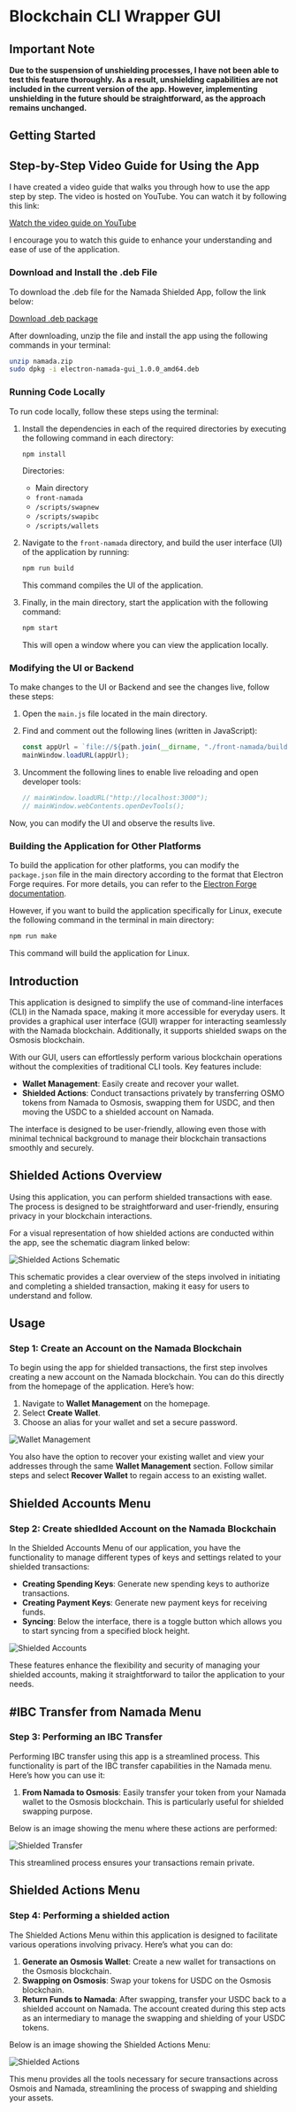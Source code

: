 # Blockchain CLI Wrapper GUI

## Important Note

**Due to the suspension of unshielding processes, I have not been able to test this feature thoroughly. As a result, unshielding capabilities are not included in the current version of the app. However, implementing unshielding in the future should be straightforward, as the approach remains unchanged.**

## Getting Started

## Step-by-Step Video Guide for Using the App

I have created a video guide that walks you through how to use the app step by step. The video is hosted on YouTube. You can watch it by following this link:

[Watch the video guide on YouTube](https://youtu.be/2ssZ01-6xzo)

I encourage you to watch this guide to enhance your understanding and ease of use of the application.

### Download and Install the .deb File

To download the .deb file for the Namada Shielded App, follow the link below:

[Download .deb package](https://namadawallet.nodeworld.xyz/namada.zip)

After downloading, unzip the file and install the app using the following commands in your terminal:

```bash
unzip namada.zip
sudo dpkg -i electron-namada-gui_1.0.0_amd64.deb
```

### Running Code Locally

To run code locally, follow these steps using the terminal:

1. Install the dependencies in each of the required directories by executing the following command in each directory:

   ```bash
   npm install
   ```

   Directories:
   - Main directory
   - `front-namada`
   - `/scripts/swapnew`
   - `/scripts/swapibc`
   - `/scripts/wallets`

2. Navigate to the `front-namada` directory, and build the user interface (UI) of the application by running:

   ```bash
   npm run build
   ```

   This command compiles the UI of the application.

3. Finally, in the main directory, start the application with the following command:

   ```bash
   npm start
   ```

   This will open a window where you can view the application locally.

   
### Modifying the UI or Backend

To make changes to the UI or Backend and see the changes live, follow these steps:

1. Open the `main.js` file located in the main directory.
2. Find and comment out the following lines (written in JavaScript):

   ```javascript
   const appUrl = `file://${path.join(__dirname, "./front-namada/build/index.html")}`;
   mainWindow.loadURL(appUrl);
   ```

3. Uncomment the following lines to enable live reloading and open developer tools:

   ```javascript
   // mainWindow.loadURL("http://localhost:3000");
   // mainWindow.webContents.openDevTools();
   ```

Now, you can modify the UI and observe the results live.


### Building the Application for Other Platforms

To build the application for other platforms, you can modify the `package.json` file in the main directory according to the format that Electron Forge requires. For more details, you can refer to the [Electron Forge documentation](https://www.electronforge.io/).

However, if you want to build the application specifically for Linux, execute the following command in the terminal in main directory:

```bash
npm run make
```

This command will build the application for Linux.



## Introduction

This application is designed to simplify the use of command-line interfaces (CLI) in the Namada space, making it more accessible for everyday users. It provides a graphical user interface (GUI) wrapper for interacting seamlessly with the Namada blockchain. Additionally, it supports shielded swaps on the Osmosis blockchain.

With our GUI, users can effortlessly perform various blockchain operations without the complexities of traditional CLI tools. Key features include:

- **Wallet Management**: Easily create and recover your wallet.
- **Shielded Actions**: Conduct transactions privately by transferring OSMO tokens from Namada to Osmosis, swapping them for USDC, and then moving the USDC to a shielded account on Namada.

The interface is designed to be user-friendly, allowing even those with minimal technical background to manage their blockchain transactions smoothly and securely.

## Shielded Actions Overview

Using this application, you can perform shielded transactions with ease. The process is designed to be straightforward and user-friendly, ensuring privacy in your blockchain interactions.

For a visual representation of how shielded actions are conducted within the app, see the schematic diagram linked below:

![Shielded Actions Schematic](/images/shematic.jpg)

This schematic provides a clear overview of the steps involved in initiating and completing a shielded transaction, making it easy for users to understand and follow.

## Usage

### Step 1: Create an Account on the Namada Blockchain

To begin using the app for shielded transactions, the first step involves creating a new account on the Namada blockchain. You can do this directly from the homepage of the application. Here’s how:

1. Navigate to **Wallet Management** on the homepage.
2. Select **Create Wallet**.
3. Choose an alias for your wallet and set a secure password.

![Wallet Management](/images/wallet-management.jpg)

You also have the option to recover your existing wallet and view your addresses through the same **Wallet Management** section. Follow similar steps and select **Recover Wallet** to regain access to an existing wallet.

## Shielded Accounts Menu

### Step 2: Create shiedlded Account on the Namada Blockchain

In the Shielded Accounts Menu of our application, you have the functionality to manage different types of keys and settings related to your shielded transactions:

- **Creating Spending Keys**: Generate new spending keys to authorize transactions.
- **Creating Payment Keys**: Generate new payment keys for receiving funds.
- **Syncing**: Below the interface, there is a toggle button which allows you to start syncing from a specified block height.

![Shielded Accounts](/images/shielded-accounts.jpg)

These features enhance the flexibility and security of managing your shielded accounts, making it straightforward to tailor the application to your needs.

## #IBC Transfer from Namada Menu

### Step 3: Performing an IBC Transfer

Performing IBC transfer using this app is a streamlined process. This functionality is part of the IBC  transfer capabilities in the Namada menu. Here’s how you can use it:

1. **From Namada to Osmosis**: Easily transfer your token from your Namada wallet to the Osmosis blockchain. This is particularly useful for shielded swapping purpose.

Below is an image showing the menu where these actions are performed:

![Shielded Transfer](/images/shielded-transfer.jpg)

This streamlined process ensures your transactions remain private.

## Shielded Actions Menu

### Step 4: Performing a shielded action

The Shielded Actions Menu within this application is designed to facilitate various operations involving privacy. Here’s what you can do:

1. **Generate an Osmosis Wallet**: Create a new wallet for transactions on the Osmosis blockchain.
2. **Swapping on Osmosis**: Swap your tokens for USDC on the Osmosis blockchain.
3. **Return Funds to Namada**: After swapping, transfer your USDC back to a shielded account on Namada. The account created during this step acts as an intermediary to manage the swapping and shielding of your USDC tokens.

Below is an image showing the Shielded Actions Menu:

![Shielded Actions](/images/shielded-actions.jpg)

This menu provides all the tools necessary for secure transactions across Osmois and Namada, streamlining the process of swapping and shielding your assets.

```

```
